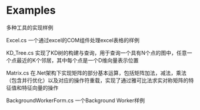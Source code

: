 # Examples
多种工具的实现样例

Excel.cs
一个通过excel的COM组件处理excel表格的样例

KD_Tree.cs
实现了KD树的构建与查询，用于查询一个具有N个点的图中，任意一个点最近的K个邻居，其中每个点是一个D维向量表示位置

Matrix.cs
在.Net架构下实现矩阵的部分基本运算，包括矩阵加法，减法，乘法（包含并行优化）以及对应的操作符重载，实现了通过雅可比法求实对称矩阵的特征值和特征向量的操作

BackgroundWorkerForm.cs
一个Background Worker样例
